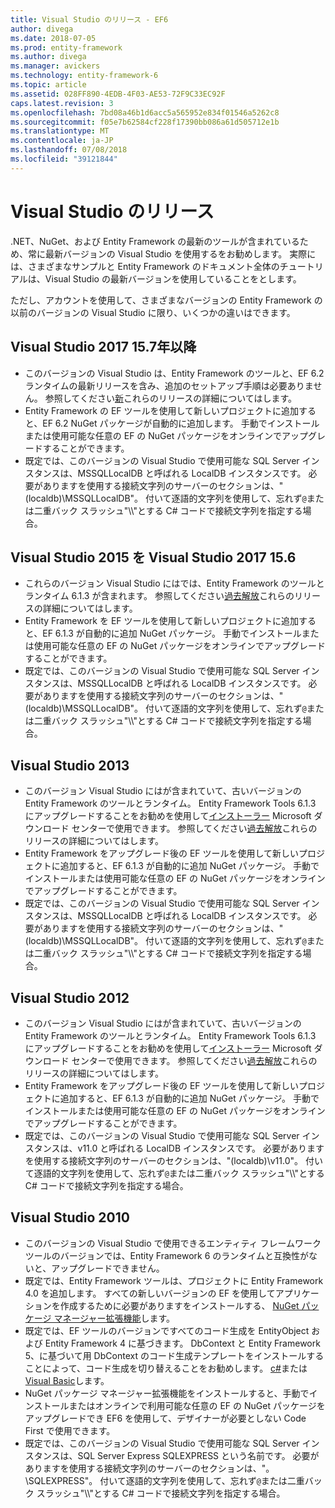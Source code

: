 ```yaml
---
title: Visual Studio のリリース - EF6
author: divega
ms.date: 2018-07-05
ms.prod: entity-framework
ms.author: divega
ms.manager: avickers
ms.technology: entity-framework-6
ms.topic: article
ms.assetid: 028FF890-4EDB-4F03-AE53-72F9C33EC92F
caps.latest.revision: 3
ms.openlocfilehash: 7bd08a46b1d6acc5a565952e834f01546a5262c8
ms.sourcegitcommit: f05e7b62584cf228f17390bb086a61d505712e1b
ms.translationtype: MT
ms.contentlocale: ja-JP
ms.lasthandoff: 07/08/2018
ms.locfileid: "39121844"
---
```

# <a name="visual-studio-releases"></a>Visual Studio のリリース

.NET、NuGet、および Entity Framework の最新のツールが含まれているため、常に最新バージョンの Visual Studio を使用するをお勧めします。
実際には、さまざまなサンプルと Entity Framework のドキュメント全体のチュートリアルは、Visual Studio の最新バージョンを使用していることをとします。

ただし、アカウントを使用して、さまざまなバージョンの Entity Framework の以前のバージョンの Visual Studio に限り、いくつかの違いはできます。

## <a name="visual-studio-2017-157-and-newer"></a>Visual Studio 2017 15.7年以降

- このバージョンの Visual Studio は、Entity Framework のツールと、EF 6.2 ランタイムの最新リリースを含み、追加のセットアップ手順は必要ありません。
参照してください[新](~/ef6/what-is-new/index.md)これらのリリースの詳細についてはします。
- Entity Framework の EF ツールを使用して新しいプロジェクトに追加すると、EF 6.2 NuGet パッケージが自動的に追加します。
手動でインストールまたは使用可能な任意の EF の NuGet パッケージをオンラインでアップグレードすることができます。
- 既定では、このバージョンの Visual Studio で使用可能な SQL Server インスタンスは、MSSQLLocalDB と呼ばれる LocalDB インスタンスです。
必要がありますを使用する接続文字列のサーバーのセクションは、"(localdb)\\MSSQLLocalDB"。
付いて逐語的文字列を使用して、忘れず`@`または二重バック スラッシュ"\\\\"とする C# コードで接続文字列を指定する場合。  


## <a name="visual-studio-2015-to-visual-studio-2017-156"></a>Visual Studio 2015 を Visual Studio 2017 15.6

- これらのバージョン Visual Studio にはでは、Entity Framework のツールとランタイム 6.1.3 が含まれます。
参照してください[過去解放](~/ef6/what-is-new/past-releases.md#ef-613)これらのリリースの詳細についてはします。
- Entity Framework を EF ツールを使用して新しいプロジェクトに追加すると、EF 6.1.3 が自動的に追加 NuGet パッケージ。
手動でインストールまたは使用可能な任意の EF の NuGet パッケージをオンラインでアップグレードすることができます。
- 既定では、このバージョンの Visual Studio で使用可能な SQL Server インスタンスは、MSSQLLocalDB と呼ばれる LocalDB インスタンスです。
必要がありますを使用する接続文字列のサーバーのセクションは、"(localdb)\\MSSQLLocalDB"。
付いて逐語的文字列を使用して、忘れず`@`または二重バック スラッシュ"\\\\"とする C# コードで接続文字列を指定する場合。  


## <a name="visual-studio-2013"></a>Visual Studio 2013
- このバージョン Visual Studio にはが含まれていて、古いバージョンの Entity Framework のツールとランタイム。
Entity Framework Tools 6.1.3 にアップグレードすることをお勧めを使用して[インストーラー](https://www.microsoft.com/en-us/download/details.aspx?id=40762) Microsoft ダウンロード センターで使用できます。
参照してください[過去解放](~/ef6/what-is-new/past-releases.md#ef-613)これらのリリースの詳細についてはします。
- Entity Framework をアップグレード後の EF ツールを使用して新しいプロジェクトに追加すると、EF 6.1.3 が自動的に追加 NuGet パッケージ。
手動でインストールまたは使用可能な任意の EF の NuGet パッケージをオンラインでアップグレードすることができます。
- 既定では、このバージョンの Visual Studio で使用可能な SQL Server インスタンスは、MSSQLLocalDB と呼ばれる LocalDB インスタンスです。
必要がありますを使用する接続文字列のサーバーのセクションは、"(localdb)\\MSSQLLocalDB"。
付いて逐語的文字列を使用して、忘れず`@`または二重バック スラッシュ"\\\\"とする C# コードで接続文字列を指定する場合。  

## <a name="visual-studio-2012"></a>Visual Studio 2012

- このバージョン Visual Studio にはが含まれていて、古いバージョンの Entity Framework のツールとランタイム。
Entity Framework Tools 6.1.3 にアップグレードすることをお勧めを使用して[インストーラー](https://www.microsoft.com/en-us/download/details.aspx?id=40762) Microsoft ダウンロード センターで使用できます。
参照してください[過去解放](~/ef6/what-is-new/past-releases.md#ef-613)これらのリリースの詳細についてはします。
- Entity Framework をアップグレード後の EF ツールを使用して新しいプロジェクトに追加すると、EF 6.1.3 が自動的に追加 NuGet パッケージ。
手動でインストールまたは使用可能な任意の EF の NuGet パッケージをオンラインでアップグレードすることができます。
- 既定では、このバージョンの Visual Studio で使用可能な SQL Server インスタンスは、v11.0 と呼ばれる LocalDB インスタンスです。
必要がありますを使用する接続文字列のサーバーのセクションは、"(localdb)\\v11.0"。
付いて逐語的文字列を使用して、忘れず`@`または二重バック スラッシュ"\\\\"とする C# コードで接続文字列を指定する場合。  

## <a name="visual-studio-2010"></a>Visual Studio 2010

- このバージョンの Visual Studio で使用できるエンティティ フレームワーク ツールのバージョンでは、Entity Framework 6 のランタイムと互換性がないと、アップグレードできません。
- 既定では、Entity Framework ツールは、プロジェクトに Entity Framework 4.0 を追加します。
すべての新しいバージョンの EF を使用してアプリケーションを作成するために必要がありますをインストールする、 [NuGet パッケージ マネージャー拡張機能](https://marketplace.visualstudio.com/items?itemName=NuGetTeam.NuGetPackageManager)します。
- 既定では、EF ツールのバージョンですべてのコード生成を EntityObject および Entity Framework 4 に基づきます。
DbContext と Entity Framework 5、に基づいて用 DbContext のコード生成テンプレートをインストールすることによって、コード生成を切り替えることをお勧めします。 [c#](https://marketplace.visualstudio.com/items?itemName=EntityFrameworkTeam.EF5xDbContextGeneratorforC)または[Visual Basic](https://marketplace.visualstudio.com/items?itemName=EntityFrameworkTeam.EF5xDbContextGeneratorforVBNET)します。
- NuGet パッケージ マネージャー拡張機能をインストールすると、手動でインストールまたはオンラインで利用可能な任意の EF の NuGet パッケージをアップグレードでき EF6 を使用して、デザイナーが必要としない Code First で使用できます。
- 既定では、このバージョンの Visual Studio で使用可能な SQL Server インスタンスは、SQL Server Express SQLEXPRESS という名前です。
必要がありますを使用する接続文字列のサーバーのセクションは、"。\\SQLEXPRESS"。
付いて逐語的文字列を使用して、忘れず`@`または二重バック スラッシュ"\\\\"とする C# コードで接続文字列を指定する場合。
